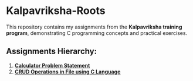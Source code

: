 # Kalpavriksha-Roots

This repository contains my assignments from the **Kalpavriksha training program**, demonstrating C programming concepts and practical exercises.

## Assignments Hierarchy:

1. **[Calculator Problem Statement](https://github.com/akash2061/Kalpavriksha-Roots/tree/main/Assignment_1)**
2. **[CRUD Operations in File using C Language](https://github.com/akash2061/Kalpavriksha-Roots/tree/main/Assignment_2)**